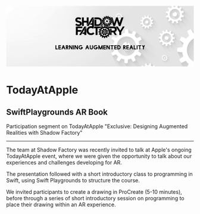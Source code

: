 # [<img src="https://raw.githubusercontent.com/ShadowFactory/TodayAtApple-SwiftPlaygroundsAR/master/cover.png">](https://github.com/ShadowFactory/TodayAtApple-SwiftPlaygroundsAR)


# TodayAtApple
## SwiftPlaygrounds AR Book

Participation segment on TodayAtApple "Exclusive: Designing Augmented Realities with Shadow Factory"


---

The team at Shadow Factory was recently invited to talk at Apple's ongoing TodayAtApple event, where we were given the opportunity to talk about our experiences and challenges developing for AR.

The presentation followed with a short introductory class to programming in Swift, using Swift Playgrounds to structure the course.

We invited participants to create a drawing in ProCreate (5-10 minutes), before through a series of short introductory session on programming to place their drawing within an AR experience.


